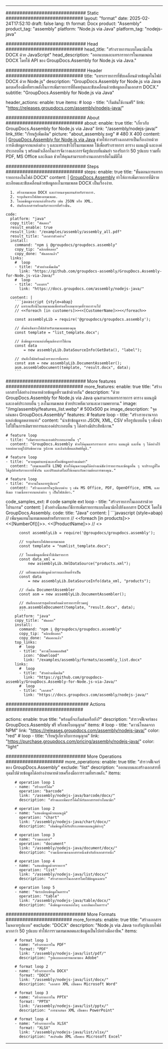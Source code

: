 



---
############################# Static ############################
layout: "format"
date:  2025-02-24T17:52:10
draft: false
lang: th
format: Docx
product: "Assembly"
product_tag: "assembly"
platform: "Node.js via Java"
platform_tag: "nodejs-java"

############################# Head ############################
head_title: "สร้างรายการแบบไดนามิกใน DOCX ด้วย JavaScript"
head_description: "ออกแบบและแทรกรายการในเทมเพลต DOCX โดยใช้ API ของ GroupDocs.Assembly for Node.js via Java."

############################# Header ############################
title: "แทรกรายการที่ขับเคลื่อนด้วยข้อมูลในไฟล์ DOCX ด้วย Node.js" 
description: "GroupDocs.Assembly for Node.js via Java มอบเครื่องมือที่ทรงพลังในการเพิ่มรายการที่ยืดหยุ่นและขับเคลื่อนด้วยข้อมูลลงในเอกสาร DOCX."
subtitle: "GroupDocs.Assembly for Node.js via Java" 

header_actions:
  enable: true
  items:
    #  loop
    - title: "เริ่มต้นใช้งานฟรี"
      link: "https://releases.groupdocs.com/assembly/nodejs-java/"
      
############################# About ############################
about:
    enable: true
    title: "เกี่ยวกับ GroupDocs.Assembly for Node.js via Java"
    link: "/assembly/nodejs-java/"
    link_title: "เรียนรู้เพิ่มเติม"
    picture: "about_assembly.svg" # 480 X 400
    content: |
       [GroupDocs.Assembly for Node.js via Java](/assembly/nodejs-java/) ช่วยให้การสร้างเอกสารเป็นเรื่องง่ายด้วยการดึงข้อมูลจากแหล่งต่าง ๆ และแทรกเข้าไปในเทมเพลต ใช้เพื่อสร้างรายการ ตาราง แผนภูมิ และองค์ประกอบอื่น ๆ พร้อมตัวเลือกในการจัดวางและการจัดรูปแบบที่แม่นยำ รองรับกว่า 50 รูปแบบ รวมทั้ง PDF, MS Office และอีเมล ช่วยให้คุณสามารถทำงานเอกสารอัตโนมัติได้

############################# Steps ############################
steps:
    enable: true
    title: "ขั้นตอนการแทรกรายการลงในไฟล์ DOCX"
    content: |
      [GroupDocs.Assembly](/assembly/nodejs-java/) ทำให้การเพิ่มรายการที่มีรายละเอียดและขับเคลื่อนด้วยข้อมูลลงในเทมเพลต DOCX เป็นเรื่องง่าย.
      
      1. สร้างเทมเพลต DOCX และกำหนดจุดแทนสำหรับรายการ.
      2. ระบุเส้นทางไฟล์ของเทมเพลต.
      3. โหลดข้อมูลจากแหล่งที่รองรับ เช่น JSON หรือ XML.
      4. บันทึกเอกสารพร้อมกับรายการที่สร้างขึ้น.
   
    code:
      platform: "java"
      copy_title: "คัดลอก"
      result_enable: true
      result_link: "/examples/assembly/assembly_all.pdf"
      result_title: "เอกสารตัวอย่าง"
      install:
        command: "npm i @groupdocs/groupdocs.assembly"
        copy_tip: "คลิกเพื่อลอก"
        copy_done: "คัดลอกแล้ว"
      links:
        #  loop
        - title: "ตัวอย่างเพิ่มเติม"
          link: "https://github.com/groupdocs-assembly/GroupDocs.Assembly-for-Node.js-via-Java/"
        #  loop
        - title: "เอกสาร"
          link: "https://docs.groupdocs.com/assembly/nodejs-java/"
          
      content: |
        ```javascript {style=abap}
        // แทรกแท็กนี้ในเทมเพลตเพื่อทำเครื่องหมายจุดที่รายการจะไป
        // <<foreach [in customers]>><<[CustomerName]>><</foreach>>
    
        const assemblyLib = require('@groupdocs/groupdocs.assembly');

        // ตั้งค่าเส้นทางไฟล์สำหรับเทมเพลตของคุณ
        const template = "list_template.docx";

        // ดึงข้อมูลจากแหล่งที่คุณต้องการใช้งาน
        const data 
            = new assemblyLib.DataSourceInfo(GetData(), "label");

        // บันทึกไฟล์พร้อมด้วยรายการที่แทรก
        const asm = new assemblyLib.DocumentAssembler();
        asm.assembleDocument(template, "result.docx", data);
        ```           

############################# More features ############################
more_features:
  enable: true
  title: "สร้างเอกสารได้อย่างง่ายดายด้วยข้อมูลที่รวมเข้าด้วยกัน"
  description: "ด้วย GroupDocs.Assembly for Node.js via Java คุณสามารถแทรกรายการ ตาราง แผนภูมิ และองค์ประกอบอื่น ๆ ลงในเทมเพลต ช่วยประหยัดเวลาและความพยายาม."
  image: "/img/assembly/features_list.webp" # 500x500 px
  image_description: "จุดเด่นของ GroupDocs.Assembly"
  features:
    # feature loop
    - title: "สร้างรายงานจากแหล่งข้อมูลหลายแห่ง"
      content: "นำเข้าข้อมูลจาก JSON, XML, CSV หรือรูปแบบอื่น ๆ เพื่อนำไปใช้ในการเติมรายการและองค์ประกอบอื่น ๆ ได้อย่างมีประสิทธิภาพ."

    # feature loop
    - title: "เพิ่มรายการและองค์ประกอบภาพอื่น ๆ"
      content: "GroupDocs.Assembly ช่วยให้คุณแทรกรายการ ตาราง แผนภูมิ และอื่น ๆ ได้อย่างไร้รอยต่อควบคู่ไปกับข้อความ รูปภาพ และลิงก์เพื่อผลลัพธ์ที่ดูดี."

    # feature loop
    - title: "ควบคุมตำแหน่งและสไตล์ข้อมูลอย่างแม่นยำ"
      content: "เทมเพลตที่ใช้ LINQ ช่วยให้คุณควบคุมได้อย่างแน่ชัดว่ารายการและข้อมูลอื่น ๆ จะปรากฏที่ใด ใช้ลูปสำหรับรายการที่ซ้ำกัน และปรับแต่งสไตล์ให้เหมาะกับความต้องการของคุณ."

    # feature loop
    - title: "ทำงานในหลายรูปแบบ"
      content: "สร้างเอกสารในรูปแบบต่าง ๆ เช่น MS Office, PDF, OpenOffice, HTML และอีเมล รวมเนื้อหาจากแหล่งต่าง ๆ เป็นไฟล์เดียว."
      
  code_samples_ext:
    # code sample ext loop
    - title: "สร้างรายการในเอกสารด้วยโปรแกรม"
      content: |
        ตัวอย่างนี้แสดงวิธีการเพิ่มรายการแบบไดนามิกไปยังเอกสาร DOCX โดยใช้ GroupDocs.Assembly.
      code:
        title: "Java"
        content: |
          ```javascript {style=abap}
          // เพิ่มจุดแทนในเทมเพลตสำหรับรายการ
          // <<foreach [in products]>><<[NumberOf()]>>. <<[ProductName]>>
          // <</foreach>>
          
          const assemblyLib = require('@groupdocs/groupdocs.assembly');

          // ระบุเส้นทางไฟล์ของเทมเพลต
          const template = "numlist_template.docx";

          // โหลดข้อมูลเพื่อนำไปเติมรายการ
          const data_xml =
              new assemblyLib.XmlDataSource("products.xml");

          // เตรียมแหล่งข้อมูลด้วยรายละเอียดที่จำเป็น
          const data 
              = new assemblyLib.DataSourceInfo(data_xml, "products");

          // เริ่มต้น DocumentAssembler
          const asm = new assemblyLib.DocumentAssembler();

          // บันทึกเอกสารสุดท้ายพร้อมด้วยรายการที่รวมอยู่
          asm.assembleDocument(template, "result.docx", data);
          ```
        platform: "java"
        copy_title: "คัดลอก"
        install:
          command: "npm i @groupdocs/groupdocs.assembly"
          copy_tip: "คลิกเพื่อลอก"
          copy_done: "คัดลอกแล้ว"
        top_links:
          #  loop
          - title: "ดาวน์โหลดผลลัพธ์"
            icon: "download"
            link: "/examples/assembly/formats/assembly_list.docx"
        links:
          #  loop
          - title: "ตัวอย่างเพิ่มเติม"
            link: "https://github.com/groupdocs-assembly/GroupDocs.Assembly-for-Node.js-via-Java/"
          #  loop
          - title: "เอกสาร"
            link: "https://docs.groupdocs.com/assembly/nodejs-java/"
            

            


############################## Actions ############################

actions:
  enable: true
  title: "พร้อมที่จะเริ่มต้นหรือยัง?"
  description: "สำรวจฟีเจอร์ของ GroupDocs.Assembly ฟรี หรือขอใบอนุญาต"
  items:
    #  loop
    - title: "ดาวน์โหลดจาก NPM"
      link: "https://releases.groupdocs.com/assembly/nodejs-java/"
      color: "red"
        #  loop
    - title: "เรียนรู้เกี่ยวกับการอนุญาต"
      link: "https://purchase.groupdocs.com/pricing/assembly/nodejs-java/"
      color: "light"


############################# More Operations #####################
more_operations:
    enable: true
    title: "สำรวจฟีเจอร์ของ GroupDocs.Assembly"
    exclude: "list"
    description: "ออกแบบและสร้างเอกสารที่อุดมไปด้วยข้อมูลได้อย่างง่ายดายด้วยเครื่องมือการรวมที่ทรงพลัง."
    items: 
          
        # operation loop 1
        - name: "สร้างบาร์โค้ด"
          operation: "barcode"
          link: "/assembly/nodejs-java/barcode/docx/"
          description: "สร้างและเพิ่มบาร์โค้ดให้กับเอกสารอย่างไดนามิก"

        # operation loop 2
        - name: "แสดงข้อมูลด้วยแผนภูมิ"
          operation: "chart"
          link: "/assembly/nodejs-java/chart/docx/"
          description: "เติมข้อมูลให้กับประเภทของแผนภูมิต่างๆ"

        # operation loop 3
        - name: "รวมเอกสาร"
          operation: "document"
          link: "/assembly/nodejs-java/document/docx/"
          description: "รวมเนื้อหาของเอกสารหนึ่งเข้ากับอีกเอกสารหนึ่ง"

        # operation loop 4
        - name: "แสดงข้อมูลด้วยรายการ"
          operation: "list"
          link: "/assembly/nodejs-java/list/docx/"
          description: "สร้างรายการในเอกสารโดยใช้ข้อมูลเฉพาะ"

        # operation loop 5
        - name: "จัดระเบียบข้อมูลในตาราง"
          operation: "table"
          link: "/assembly/nodejs-java/table/docx/"
          description: "ดึงข้อมูลจากแหล่งใดๆ และเติมลงในตาราง"
         
          
############################# More Formats ########################
more_formats:
    enable: true
    title: "สร้างเอกสารในหลายรูปแบบ"
    exclude: "DOCX"
    description: "Node.js via Java รองรับรูปแบบไฟล์มากกว่า 50 รูปแบบ ทำให้การรวมเทมเพลตและข้อมูลเป็นไปอย่างมืออาชีพ."
    items: 
          
        # format loop 1
        - name: "สร้างรายการใน PDF"
          format: "PDF"
          link: "/assembly/nodejs-java/list/pdf/"
          description: "รูปแบบเอกสารพกพาของ Adobe"
          
        # format loop 2
        - name: "สร้างรายการใน DOCX"
          format: "DOCX"
          link: "/assembly/nodejs-java/list/docx/"
          description: "เอกสาร XML เปิดของ Microsoft Word"
          
        # format loop 3
        - name: "สร้างรายการใน PPTX"
          format: "PPTX"
          link: "/assembly/nodejs-java/list/pptx/"
          description: "การนำเสนอ XML เปิดของ PowerPoint"
          
        # format loop 4
        - name: "สร้างรายการใน XLSX"
          format: "XLSX"
          link: "/assembly/nodejs-java/list/xlsx/"
          description: "สเปรดชีต XML เปิดของ Microsoft Excel"


          

---